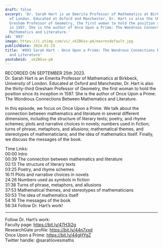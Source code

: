 ```yaml
---
draft: false
excerpt: 'Dr. Sarah Hart is an Emerita Professor of Mathematics at Birkbeck, University
  of London. Educated at Oxford and Manchester, Dr. Hart is also the thirty-third
  Gresham Professor of Geometry, the first woman to hold the position since its inception
  in 1597. She is the author of Once Upon a Prime: The Wondrous Connections Between
  Mathematics and Literature.'
id: '893'
image: https://i.ytimg.com/vi/_vkZBGso-pA/maxresdefault.jpg
publishDate: 2024-01-29
title: '#893 Sarah Hart - Once Upon a Prime: The Wondrous Connections Between Mathematics
  and Literature'
youtubeid: _vkZBGso-pA
---
```

RECORDED ON SEPTEMBER 25th 2023.  
Dr. Sarah Hart is an Emerita Professor of Mathematics at Birkbeck, University of London. Educated at Oxford and Manchester, Dr. Hart is also the thirty-third Gresham Professor of Geometry, the first woman to hold the position since its inception in 1597. She is the author of Once Upon a Prime: The Wondrous Connections Between Mathematics and Literature.

In this episode, we focus on Once Upon a Prime. We talk about the connection between mathematics and literature in several different dimensions, including the structure of literary texts; poetry, and rhyme schemes; plots and narrative choices in novels; numbers used in fiction; turns of phrase, metaphors, and allusions; mathematical themes, and stereotypes of mathematicians; and the idea of mathematics itself. Finally, we discuss the messages of the book.

Time Links:  
00:00  Intro  
00:39  The connection between mathematics and literature  
02:13  The structure of literary texts  
03:25  Poetry, and rhyme schemes  
16:11  Plots and narrative choices in novels  
24:26  Numbers used as symbols in fiction  
31:38  Turns of phrase, metaphors, and allusions  
37:53  Mathematical themes, and stereotypes of mathematicians  
50:53  The idea of mathematics itself  
54:16  The messages of the book  
56:34  Follow Dr. Hart’s work!

---

Follow Dr. Hart’s work:  
Faculty page: https://bit.ly/47H3i2g  
ResearchGate profile: https://bit.ly/44n7xxd  
Once Upon a Prime: https://bit.ly/44gHYgZ  
Twitter handle: @sarahlovesmaths
